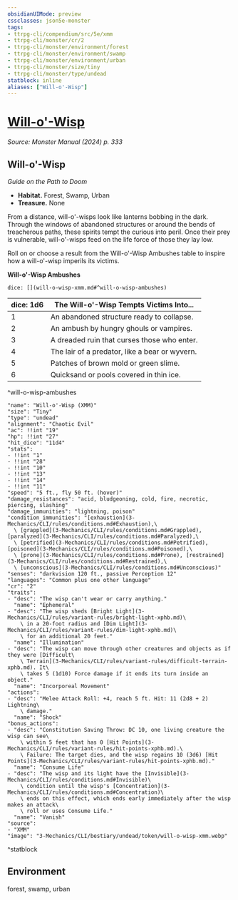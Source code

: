 ```yaml
---
obsidianUIMode: preview
cssclasses: json5e-monster
tags:
- ttrpg-cli/compendium/src/5e/xmm
- ttrpg-cli/monster/cr/2
- ttrpg-cli/monster/environment/forest
- ttrpg-cli/monster/environment/swamp
- ttrpg-cli/monster/environment/urban
- ttrpg-cli/monster/size/tiny
- ttrpg-cli/monster/type/undead
statblock: inline
aliases: ["Will-o'-Wisp"]
---
```

# [Will-o'-Wisp](3-Mechanics\CLI\bestiary\undead/will-o-wisp-xmm.md)
*Source: Monster Manual (2024) p. 333*  

## Will-o'-Wisp

*Guide on the Path to Doom*

- **Habitat.** Forest, Swamp, Urban  
- **Treasure.** None  

From a distance, will-o'-wisps look like lanterns bobbing in the dark. Through the windows of abandoned structures or around the bends of treacherous paths, these spirits tempt the curious into peril. Once their prey is vulnerable, will-o'-wisps feed on the life force of those they lay low.

Roll on or choose a result from the Will-o'-Wisp Ambushes table to inspire how a will-o'-wisp imperils its victims.

**Will-o'-Wisp Ambushes**

`dice: [](will-o-wisp-xmm.md#^will-o-wisp-ambushes)`

| dice: 1d6 | The Will-o'-Wisp Tempts Victims Into... |
|-----------|-----------------------------------------|
| 1 | An abandoned structure ready to collapse. |
| 2 | An ambush by hungry ghouls or vampires. |
| 3 | A dreaded ruin that curses those who enter. |
| 4 | The lair of a predator, like a bear or wyvern. |
| 5 | Patches of brown mold or green slime. |
| 6 | Quicksand or pools covered in thin ice. |
^will-o-wisp-ambushes

```statblock
"name": "Will-o'-Wisp (XMM)"
"size": "Tiny"
"type": "undead"
"alignment": "Chaotic Evil"
"ac": !!int "19"
"hp": !!int "27"
"hit_dice": "11d4"
"stats":
- !!int "1"
- !!int "28"
- !!int "10"
- !!int "13"
- !!int "14"
- !!int "11"
"speed": "5 ft., fly 50 ft. (hover)"
"damage_resistances": "acid, bludgeoning, cold, fire, necrotic, piercing, slashing"
"damage_immunities": "lightning, poison"
"condition_immunities": "[exhaustion](3-Mechanics/CLI/rules/conditions.md#Exhaustion),\
  \ [grappled](3-Mechanics/CLI/rules/conditions.md#Grappled), [paralyzed](3-Mechanics/CLI/rules/conditions.md#Paralyzed),\
  \ [petrified](3-Mechanics/CLI/rules/conditions.md#Petrified), [poisoned](3-Mechanics/CLI/rules/conditions.md#Poisoned),\
  \ [prone](3-Mechanics/CLI/rules/conditions.md#Prone), [restrained](3-Mechanics/CLI/rules/conditions.md#Restrained),\
  \ [unconscious](3-Mechanics/CLI/rules/conditions.md#Unconscious)"
"senses": "darkvision 120 ft., passive Perception 12"
"languages": "Common plus one other language"
"cr": "2"
"traits":
- "desc": "The wisp can't wear or carry anything."
  "name": "Ephemeral"
- "desc": "The wisp sheds [Bright Light](3-Mechanics/CLI/rules/variant-rules/bright-light-xphb.md)\
    \ in a 20-foot radius and [Dim Light](3-Mechanics/CLI/rules/variant-rules/dim-light-xphb.md)\
    \ for an additional 20 feet."
  "name": "Illumination"
- "desc": "The wisp can move through other creatures and objects as if they were [Difficult\
    \ Terrain](3-Mechanics/CLI/rules/variant-rules/difficult-terrain-xphb.md). It\
    \ takes 5 (1d10) Force damage if it ends its turn inside an object."
  "name": "Incorporeal Movement"
"actions":
- "desc": "Melee Attack Roll: +4, reach 5 ft. Hit: 11 (2d8 + 2) Lightning\
    \ damage."
  "name": "Shock"
"bonus_actions":
- "desc": "Constitution Saving Throw: DC 10, one living creature the wisp can see\
    \ within 5 feet that has 0 [Hit Points](3-Mechanics/CLI/rules/variant-rules/hit-points-xphb.md).\
    \ Failure: The target dies, and the wisp regains 10 (3d6) [Hit Points](3-Mechanics/CLI/rules/variant-rules/hit-points-xphb.md)."
  "name": "Consume Life"
- "desc": "The wisp and its light have the [Invisible](3-Mechanics/CLI/rules/conditions.md#Invisible)\
    \ condition until the wisp's [Concentration](3-Mechanics/CLI/rules/conditions.md#Concentration)\
    \ ends on this effect, which ends early immediately after the wisp makes an attack\
    \ roll or uses Consume Life."
  "name": "Vanish"
"source":
- "XMM"
"image": "3-Mechanics/CLI/bestiary/undead/token/will-o-wisp-xmm.webp"
```
^statblock

## Environment

forest, swamp, urban